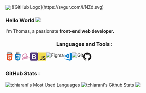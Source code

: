 <img align="center" src="https://svgur.com/i/NZd.svg">
![GitHub Logo](https://svgur.com/i/NZd.svg)
<div align="left">
  
### Hello World <img src="https://raw.githubusercontent.com/syedareehaquasar/syedareehaquasar/master/gifs/Hi.gif" width="30px">

I'm Thomas, a passionate **front-end web developer.**

</div>
<!--
- 🔭 I’m currently working on my own website
- 🌱 I’m currently learning Sass
- ⚡ Fun fact: ... 
-->

<div align="center">
  
### Languages and Tools :

<a href="https://developer.mozilla.org/fr/docs/Web/Guide/HTML/HTML5">
  <img align="left" alt="HTML5" height="26px" src="https://raw.githubusercontent.com/github/explore/80688e429a7d4ef2fca1e82350fe8e3517d3494d/topics/html/html.png">
</a>
<a href="https://developer.mozilla.org/fr/docs/Web/CSS">
  <img align="left" alt="CSS" height="26px" src="https://raw.githubusercontent.com/github/explore/80688e429a7d4ef2fca1e82350fe8e3517d3494d/topics/css/css.png">
</a>
<a href="https://sass-lang.com/">
  <img align="left" alt="Sass" height="26px" src="https://raw.githubusercontent.com/github/explore/80688e429a7d4ef2fca1e82350fe8e3517d3494d/topics/sass/sass.png">
</a>
<a href="https://getbootstrap.com/">
  <img align="left" alt="Bootstrap" height="26px" src="https://raw.githubusercontent.com/github/explore/80688e429a7d4ef2fca1e82350fe8e3517d3494d/topics/bootstrap/bootstrap.png">
</a>
<a href="https://developer.mozilla.org/fr/docs/Web/JavaScript">
  <img align="left" alt="JavaScript" height="26px" src="https://raw.githubusercontent.com/github/explore/80688e429a7d4ef2fca1e82350fe8e3517d3494d/topics/javascript/javascript.png"/>
</a>
<a href="https://figma.com">
  <img align="left" alt="Figma" height="26px" src="https://cdn.worldvectorlogo.com/logos/figma-1.svg"/>
</a>
<a href="https://code.visualstudio.com">
  <img align="left" alt="Visual Studio Code" height="26px" src="https://raw.githubusercontent.com/github/explore/80688e429a7d4ef2fca1e82350fe8e3517d3494d/topics/visual-studio-code/visual-studio-code.png" />
</a>
<a href="https://git-scm.com/">
  <img align="left" alt="Git" height="26px" src="https://upload.wikimedia.org/wikipedia/commons/thumb/3/3f/Git_icon.svg/1024px-Git_icon.svg.png"/>
</a>
<a href="https://github.com">
  <img align="left" alt="Github" height="26px" src="https://raw.githubusercontent.com/github/explore/78df643247d429f6cc873026c0622819ad797942/topics/github/github.png"/>
</a>

</div>

<br />
<br />

### GitHub Stats :

<img align="center" src="https://github-readme-stats.tchiarani.vercel.app/api/top-langs/?username=tchiarani&layout=compact&hide_border=true&hide_title=true" alt="tchiarani's Most Used Languages" />

<img align="center" width="400" src="https://github-readme-stats.tchiarani.vercel.app/api?username=tchiarani&show_icons=true&hide_border=true&include_all_commits=true&count_private=true&title_color=1e2a38&icon_color=1e2a38&hide=prs,issues&hide_title=true" alt="tchiarani's Github Stats" />

<img align="center" src="https://svgur.com/i/N_k.svg">
